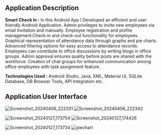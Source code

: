 ## Application Description

**Smart Check In :** In this Android App I Developed an efficient and user friendly Android Application. Admin privileges to invite new employees via email invitation and manually. Employee registration and profile management.Check-in and check-out functionality for employees. Graphical representation of attendance data through graphs and pie charts. Advanced
filtering options for easy access to attendance records. Employees can contribute to office discussions by writing blogs in office groups. Admin approval ensures quality before posts are shared with the workforce. Creation of chat groups for enhanced communication among office employees with task assignment feature.

**Technologies Used :** Android Studio, Java, XML, Material UI, SQLite Database, DB Browser Tools, API Integration etc.

## Application User Interface

![Screenshot_20240406_222331](https://github.com/ShadmanShariar/SmartCheckIn_AndroidApp/assets/75669228/11dd4bdf-3d9c-4106-956a-b9427f53adc9)  ![Screenshot_20240406_222342](https://github.com/ShadmanShariar/SmartCheckIn_AndroidApp/assets/75669228/1f0ecb35-d16f-4226-8b03-6062623d4056)

![Screenshot_20240127_173754](https://github.com/ShadmanShariar/SmartCheckIn_AndroidApp/assets/75669228/9fcd0ee3-3f4c-4db2-a796-5346f70a4b52)  ![Screenshot_20240127_174426](https://github.com/ShadmanShariar/SmartCheckIn_AndroidApp/assets/75669228/a5e356bc-716b-47d5-af04-308512ea0103)

![Screenshot_20240127_173734](https://github.com/ShadmanShariar/SmartCheckIn_AndroidApp/assets/75669228/476d79b2-cc52-470e-8310-9e006bd2a908)  ![piechart](https://github.com/ShadmanShariar/SmartCheckIn_AndroidApp/assets/75669228/0db09779-ab17-43ab-b172-123d9b6d0a3f)


